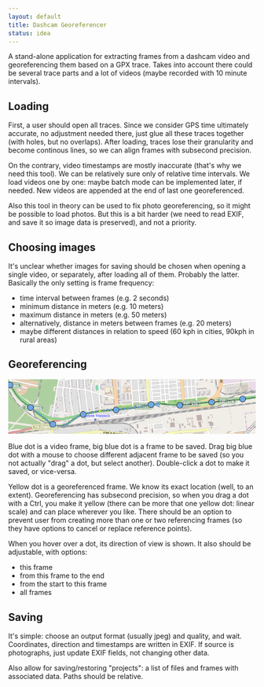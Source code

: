 ```yaml
---
layout: default
title: Dashcam Georeferencer
status: idea
---
```


A stand-alone application for extracting frames from a dashcam video and georeferencing them
based on a GPX trace. Takes into account there could be several trace parts and a lot of videos
(maybe recorded with 10 minute intervals).

## Loading

First, a user should open all traces. Since we consider GPS time ultimately accurate, no adjustment
needed there, just glue all these traces together (with holes, but no overlaps). After loading,
traces lose their granularity and become continous lines, so we can align frames with subsecond
precision.

On the contrary, video timestamps are mostly inaccurate (that's why we need this tool). We can be
relatively sure only of relative time intervals. We load videos one by one: maybe batch mode can
be implemented later, if needed. New videos are appended at the end of last one georeferenced.

Also this tool in theory can be used to fix photo georeferencing, so it might be possible
to load photos. But this is a bit harder (we need to read EXIF, and save it so image data
is preserved), and not a priority.

## Choosing images

It's unclear whether images for saving should be chosen when opening a single video, or separately,
after loading all of them. Probably the latter. Basically the only setting is frame frequency:

* time interval between frames (e.g. 2 seconds)
* minimum distance in meters (e.g. 10 meters)
* maximum distance in meters (e.g. 50 meters)
* alternatively, distance in meters between frames (e.g. 20 meters)
* maybe different distances in relation to speed (60 kph in cities, 90kph in rural areas)

## Georeferencing

![A trace with a lot of blue dots and a yellow one](georef.png)

Blue dot is a video frame, big blue dot is a frame to be saved. Drag big blue dot with a mouse to
choose different adjacent frame to be saved (so you not actually "drag" a dot, but select another).
Double-click a dot to make it saved, or vice-versa.

Yellow dot is a georeferenced frame. We know its exact location (well, to an extent). Georeferencing
has subsecond precision, so when you drag a dot with a Ctrl, you make it yellow (there can be more
that one yellow dot: linear scale) and can place wherever you like. There should be an option to
prevent user from creating more than one or two referencing frames (so they have options to cancel
or replace reference points).

When you hover over a dot, its direction of view is shown. It also should be adjustable, with options:

* this frame
* from this frame to the end
* from the start to this frame
* all frames

## Saving

It's simple: choose an output format (usually jpeg) and quality, and wait. Coordinates, direction
and timestamps are written in EXIF. If source is photographs, just update EXIF fields, not changing
other data.

Also allow for saving/restoring "projects": a list of files and frames with associated data. Paths
should be relative.

